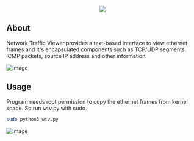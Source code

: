 
<p align = "center">
<img src="https://github.com/hrs00/Network-Traffic-Viewer/assets/135930294/f5bb467f-62b9-4b37-a014-a09f56af05f9">
</p>

## About

Network Traffic Viewer provides a text-based interface to view ethernet frames and it's encapsulated components such as TCP/UDP segments, ICMP packets, source IP address and other information.

![image](https://github.com/hrs00/web_traffic_viewer/assets/135930294/0bf055c0-94bf-4a7b-88a4-1ff0b2baff5e)
 
## Usage

Program needs root permission to copy the ethernet frames from kernel space. So run wtv.py with sudo.

```bash
sudo python3 wtv.py
```
![image](https://github.com/hrs00/Network-Traffic-Viewer/assets/135930294/d4d2a320-a730-4866-abc0-d519ea36b07d)



